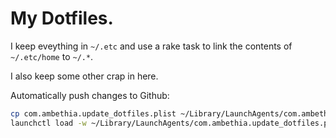 # My Dotfiles.

I keep eveything in `~/.etc` and use a rake task to link the contents of `~/.etc/home` to `~/.*`.

I also keep some other crap in here.

Automatically push changes to Github:
```sh
cp com.ambethia.update_dotfiles.plist ~/Library/LaunchAgents/com.ambethia.update_dotfiles.plist
launchctl load -w ~/Library/LaunchAgents/com.ambethia.update_dotfiles.plist
```
